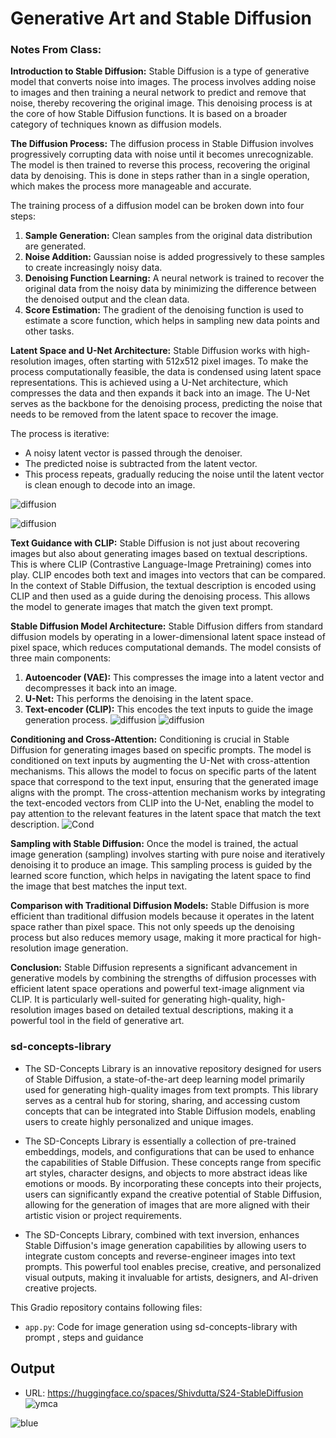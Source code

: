# Generative Art and Stable Diffusion

### Notes From Class:

**Introduction to Stable Diffusion:**
Stable Diffusion is a type of generative model that converts noise into images. The process involves adding noise to images and then training a neural network to predict and remove that noise, thereby recovering the original image. This denoising process is at the core of how Stable Diffusion functions. It is based on a broader category of techniques known as diffusion models.

**The Diffusion Process:**
The diffusion process in Stable Diffusion involves progressively corrupting data with noise until it becomes unrecognizable. The model is then trained to reverse this process, recovering the original data by denoising. This is done in steps rather than in a single operation, which makes the process more manageable and accurate.

The training process of a diffusion model can be broken down into four steps:
1. **Sample Generation:** Clean samples from the original data distribution are generated.
2. **Noise Addition:** Gaussian noise is added progressively to these samples to create increasingly noisy data.
3. **Denoising Function Learning:** A neural network is trained to recover the original data from the noisy data by minimizing the difference between the denoised output and the clean data.
4. **Score Estimation:** The gradient of the denoising function is used to estimate a score function, which helps in sampling new data points and other tasks.

**Latent Space and U-Net Architecture:**
Stable Diffusion works with high-resolution images, often starting with 512x512 pixel images. To make the process computationally feasible, the data is condensed using latent space representations. This is achieved using a U-Net architecture, which compresses the data and then expands it back into an image. The U-Net serves as the backbone for the denoising process, predicting the noise that needs to be removed from the latent space to recover the image.

The process is iterative:
- A noisy latent vector is passed through the denoiser.
- The predicted noise is subtracted from the latent vector.
- This process repeats, gradually reducing the noise until the latent vector is clean enough to decode into an image.

![diffusion](diffusion.png)

![diffusion](reverse_diffusion.png)

**Text Guidance with CLIP:**
Stable Diffusion is not just about recovering images but also about generating images based on textual descriptions. This is where CLIP (Contrastive Language-Image Pretraining) comes into play. CLIP encodes both text and images into vectors that can be compared. In the context of Stable Diffusion, the textual description is encoded using CLIP and then used as a guide during the denoising process. This allows the model to generate images that match the given text prompt.

**Stable Diffusion Model Architecture:**
Stable Diffusion differs from standard diffusion models by operating in a lower-dimensional latent space instead of pixel space, which reduces computational demands. The model consists of three main components:
1. **Autoencoder (VAE):** This compresses the image into a latent vector and decompresses it back into an image.
2. **U-Net:** This performs the denoising in the latent space.
3. **Text-encoder (CLIP):** This encodes the text inputs to guide the image generation process.
![diffusion](diff.png)                              ![diffusion](diff2.png)

**Conditioning and Cross-Attention:**
Conditioning is crucial in Stable Diffusion for generating images based on specific prompts. The model is conditioned on text inputs by augmenting the U-Net with cross-attention mechanisms. This allows the model to focus on specific parts of the latent space that correspond to the text input, ensuring that the generated image aligns with the prompt.
The cross-attention mechanism works by integrating the text-encoded vectors from CLIP into the U-Net, enabling the model to pay attention to the relevant features in the latent space that match the text description.
![Cond](Cond.png)

**Sampling with Stable Diffusion:**
Once the model is trained, the actual image generation (sampling) involves starting with pure noise and iteratively denoising it to produce an image. This sampling process is guided by the learned score function, which helps in navigating the latent space to find the image that best matches the input text.

**Comparison with Traditional Diffusion Models:**
Stable Diffusion is more efficient than traditional diffusion models because it operates in the latent space rather than pixel space. This not only speeds up the denoising process but also reduces memory usage, making it more practical for high-resolution image generation.

**Conclusion:**
Stable Diffusion represents a significant advancement in generative models by combining the strengths of diffusion processes with efficient latent space operations and powerful text-image alignment via CLIP. It is particularly well-suited for generating high-quality, high-resolution images based on detailed textual descriptions, making it a powerful tool in the field of generative art.

### sd-concepts-library

- The SD-Concepts Library is an innovative repository designed for users of Stable Diffusion, a state-of-the-art deep learning model primarily used for generating high-quality images from   text prompts. This library serves as a central hub for storing, sharing, and accessing custom concepts that can be integrated into Stable Diffusion models, enabling users to create  highly personalized and unique images.

- The SD-Concepts Library is essentially a collection of pre-trained embeddings, models, and configurations that can be used to enhance the capabilities of Stable Diffusion. These concepts range from specific art styles, character designs, and objects to more abstract ideas like emotions or moods. By incorporating these concepts into their projects, users can significantly expand the creative potential of Stable Diffusion, allowing for the generation of images that are more aligned with their artistic vision or project requirements.

- The SD-Concepts Library, combined with text inversion, enhances Stable Diffusion's image generation capabilities by allowing users to integrate custom concepts and reverse-engineer images into text prompts. This powerful tool enables precise, creative, and personalized visual outputs, making it invaluable for artists, designers, and AI-driven creative projects.

This Gradio repository contains following files:

- `app.py`: Code for image generation using sd-concepts-library with prompt , steps and guidance

## Output
- URL: https://huggingface.co/spaces/Shivdutta/S24-StableDiffusion
![ymca](ymca.png)

![blue](blue.png)

